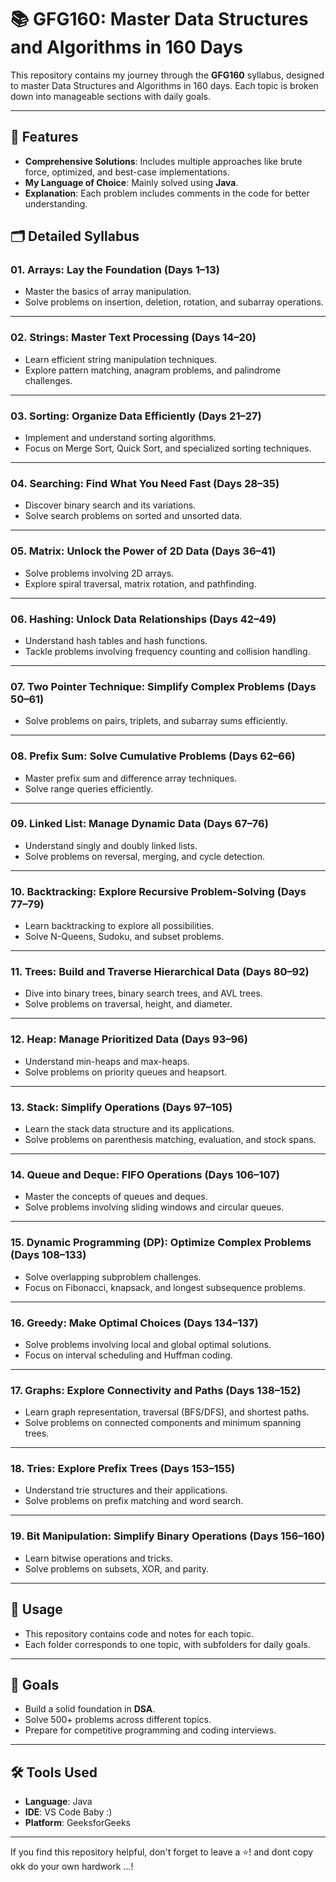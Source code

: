
# 📚 GFG160: Master Data Structures and Algorithms in 160 Days

This repository contains my journey through the **GFG160** syllabus, designed to master Data Structures and Algorithms in 160 days. Each topic is broken down into manageable sections with daily goals.

---

## 🚀 Features
- **Comprehensive Solutions**: Includes multiple approaches like brute force, optimized, and best-case implementations.
- **My Language of Choice**: Mainly solved using **Java**.
- **Explanation**: Each problem includes comments in the code for better understanding.

## 🗂️ Detailed Syllabus

### 01. Arrays: Lay the Foundation (Days 1–13)
- Master the basics of array manipulation.
- Solve problems on insertion, deletion, rotation, and subarray operations.

---

### 02. Strings: Master Text Processing (Days 14–20)
- Learn efficient string manipulation techniques.
- Explore pattern matching, anagram problems, and palindrome challenges.

---

### 03. Sorting: Organize Data Efficiently (Days 21–27)
- Implement and understand sorting algorithms.
- Focus on Merge Sort, Quick Sort, and specialized sorting techniques.

---

### 04. Searching: Find What You Need Fast (Days 28–35)
- Discover binary search and its variations.
- Solve search problems on sorted and unsorted data.

---

### 05. Matrix: Unlock the Power of 2D Data (Days 36–41)
- Solve problems involving 2D arrays.
- Explore spiral traversal, matrix rotation, and pathfinding.

---

### 06. Hashing: Unlock Data Relationships (Days 42–49)
- Understand hash tables and hash functions.
- Tackle problems involving frequency counting and collision handling.

---

### 07. Two Pointer Technique: Simplify Complex Problems (Days 50–61)
- Solve problems on pairs, triplets, and subarray sums efficiently.

---

### 08. Prefix Sum: Solve Cumulative Problems (Days 62–66)
- Master prefix sum and difference array techniques.
- Solve range queries efficiently.

---

### 09. Linked List: Manage Dynamic Data (Days 67–76)
- Understand singly and doubly linked lists.
- Solve problems on reversal, merging, and cycle detection.

---

### 10. Backtracking: Explore Recursive Problem-Solving (Days 77–79)
- Learn backtracking to explore all possibilities.
- Solve N-Queens, Sudoku, and subset problems.

---

### 11. Trees: Build and Traverse Hierarchical Data (Days 80–92)
- Dive into binary trees, binary search trees, and AVL trees.
- Solve problems on traversal, height, and diameter.

---

### 12. Heap: Manage Prioritized Data (Days 93–96)
- Understand min-heaps and max-heaps.
- Solve problems on priority queues and heapsort.

---

### 13. Stack: Simplify Operations (Days 97–105)
- Learn the stack data structure and its applications.
- Solve problems on parenthesis matching, evaluation, and stock spans.

---

### 14. Queue and Deque: FIFO Operations (Days 106–107)
- Master the concepts of queues and deques.
- Solve problems involving sliding windows and circular queues.

---

### 15. Dynamic Programming (DP): Optimize Complex Problems (Days 108–133)
- Solve overlapping subproblem challenges.
- Focus on Fibonacci, knapsack, and longest subsequence problems.

---

### 16. Greedy: Make Optimal Choices (Days 134–137)
- Solve problems involving local and global optimal solutions.
- Focus on interval scheduling and Huffman coding.

---

### 17. Graphs: Explore Connectivity and Paths (Days 138–152)
- Learn graph representation, traversal (BFS/DFS), and shortest paths.
- Solve problems on connected components and minimum spanning trees.

---

### 18. Tries: Explore Prefix Trees (Days 153–155)
- Understand trie structures and their applications.
- Solve problems on prefix matching and word search.

---

### 19. Bit Manipulation: Simplify Binary Operations (Days 156–160)
- Learn bitwise operations and tricks.
- Solve problems on subsets, XOR, and parity.

---

## 🔗 Usage
- This repository contains code and notes for each topic.
- Each folder corresponds to one topic, with subfolders for daily goals.

---

## 🌟 Goals
- Build a solid foundation in **DSA**.
- Solve 500+ problems across different topics.
- Prepare for competitive programming and coding interviews.

---

## 🛠️ Tools Used
- **Language**: Java
- **IDE**:  VS Code Baby :)
- **Platform**: GeeksforGeeks

---

If you find this repository helpful, don't forget to leave a ⭐!
and dont copy okk do your own hardwork ...!

